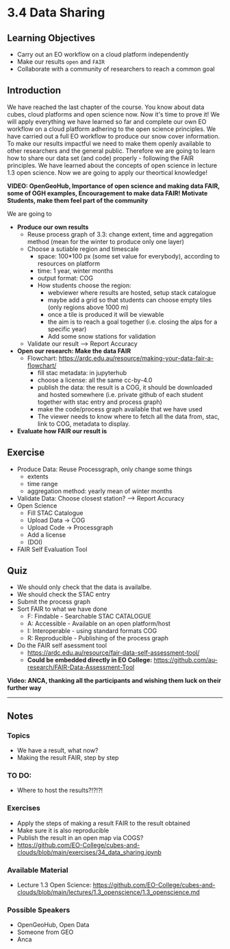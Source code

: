 # 3.4 Data Sharing

## Learning Objectives
- Carry out an EO workflow on a cloud platform independently
- Make our results `open` and `FAIR`
- Collaborate with a community of researchers to reach a common goal

## Introduction
We have reached the last chapter of the course. You know about data cubes, cloud platforms and open science now. Now it's time to prove it! We will apply everything we have learned so far and complete our own EO workflow on a cloud platform adhering to the open science principles.
We have carried out a full EO workflow to produce our snow cover information. To make our results impactful we need to make them openly available to other researchers and the general public. Therefore we are going to learn how to share our data set (and code) properly - following the FAIR principles. We have learned about the concepts of open science in lecture 1.3 open science. Now we are going to apply our theortical knowledge!

 **VIDEO: OpenGeoHub, Importance of open science and making data FAIR, some of OGH examples, Encouragement to make data FAIR! Motivate Students, make them feel part of the community**

We are going to
- **Produce our own results**
  - Reuse process graph of 3.3: change extent, time and aggregation method (mean for the winter to produce only one layer)
  - Choose a sutiable region and timescale 
    - space: 100*100 px (some set value for everybody), according to resources on platform
    - time: 1 year, winter months
    - output format: COG
    - How students choose the region: 
      - webviewer where results are hosted, setup stack catalogue
      - maybe add a grid so that students can choose empty tiles (only regions above 1000 m)
      - once a tile is produced it will be viewable
      - the aim is to reach a goal together (i.e. closing the alps for a specific year)
      - Add some snow stations for validation
  - Validate our result --> Report Accuracy
- **Open our research: Make the data FAIR**
  - Flowchart: https://ardc.edu.au/resource/making-your-data-fair-a-flowchart/
    - fill stac metadata: in jupyterhub 
    - choose a license: all the same cc-by-4.0
    - publish the data: the result is a COG, it should be downloaded and hosted somewhere (i.e. private github of each student together with stac entry and process graph)
    - make the code/process graph available that we have used
    - The viewer needs to know where to fetch all the data from, stac, link to COG, metadata to display.
- **Evaluate how FAIR our result is**

## Exercise
- Produce Data: Reuse Processgraph, only change some things
   - extents
   - time range
   - aggregation method: yearly mean of winter months
- Validate Data: Choose closest station? --> Report Accuracy
- Open Science
  - Fill STAC Catalogue
  - Upload Data -> COG
  - Upload Code -> Processgraph
  - Add a license
  - (DOI)
- FAIR Self Evaluation Tool 

## Quiz
- We should only check that the data is availalbe.
- We should check the STAC entry
- Submit the process graph 
- Sort FAIR to what we have done
  - F: Findable - Searchable STAC CATALOGUE
  - A: Accessible - Available on an open platform/host
  - I: Interoperable - using standard formats COG
  - R: Reproducible - Publishing of the process graph 
- Do the FAIR self asessment tool
  - https://ardc.edu.au/resource/fair-data-self-assessment-tool/
  - **Could be embedded directly in EO College:** https://github.com/au-research/FAIR-Data-Assessment-Tool

**Video: ANCA, thanking all the participants and wishing them luck on their further way**

---
## Notes
### Topics
- We have a result, what now?
- Making the result FAIR, step by step

### TO DO:
- Where to host the results?!?!?!

### Exercises
- Apply the steps of making a result FAIR to the result obtained
- Make sure it is also reproducible
- Publish the result in an open map via COGS?
- https://github.com/EO-College/cubes-and-clouds/blob/main/exercises/34_data_sharing.ipynb

### Available Material
- Lecture 1.3 Open Science: https://github.com/EO-College/cubes-and-clouds/blob/main/lectures/1.3_openscience/1.3_openscience.md

### Possible Speakers
- OpenGeoHub, Open Data
- Someone from GEO
- Anca
